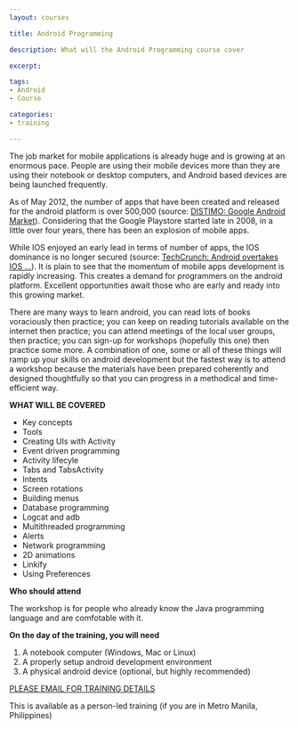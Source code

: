```yaml
---
layout: courses

title: Android Programming

description: What will the Android Programming course cover

excerpt: 

tags:
- Android
- Course

categories:
- training

---
```



The job market for mobile applications is already huge and is growing at an enormous pace. People are using their mobile devices more than they are using their notebook or desktop computers, and Android based devices are being launched frequently.

As of May 2012, the number of apps that have been created and released for the android platform is over 500,000 (source: [DISTIMO: Google Android Market](http://www.distimo.com/appstores/app-store/19-Google_Android_Market)). Considering that the Google Playstore started late in 2008, in a little over four years, there has been an explosion of mobile apps.

While IOS enjoyed an early lead in terms of number of apps, the IOS dominance is no longer secured (source: [TechCrunch: Android overtakes IOS ...](http://techcrunch.com/2012/02/23/android-overtakes-ios-in-app-downloads-in-uk-germany-russia-u-s-to-follow-next-month/)). It is plain to see that the momentum of mobile apps development is rapidly increasing. This creates a demand for programmers on the android platform. Excellent opportunities await those who are early and ready into this growing market.

There are many ways to learn android, you can read lots of books voraciously then practice; you can keep on reading tutorials available on the internet then practice; you can attend meetings of the local user groups, then practice; you can sign-up for workshops (hopefully this one) then practice some more. A combination of one, some or all of these things will ramp up your skills on android development but the fastest way is to attend a workshop because the materials have been prepared coherently and designed thoughtfully so that you can progress in a methodical and time-efficient way.

**WHAT WILL BE COVERED**

- Key concepts
- Tools
- Creating UIs with Activity
- Event driven programming
- Activity lifecyle
- Tabs and TabsActivity
- Intents
- Screen rotations
- Building menus
- Database programming
- Logcat and adb
- Multithreaded programming
- Alerts
- Network programming
- 2D animations
- Linkify
- Using Preferences

**Who should attend**

The workshop is for people who already know the Java programming language and are comfotable with it.

**On the day of the training, you will need**

1. A notebook computer (Windows, Mac or Linux)
2. A properly setup android development environment
3. A physical android device (optional, but highly recommended)

<a href="mailto:ted@thelogbox.com" class='button'>PLEASE EMAIL FOR TRAINING DETAILS</a>

This is available as a person-led training (if you are in Metro Manila, Philippines)
